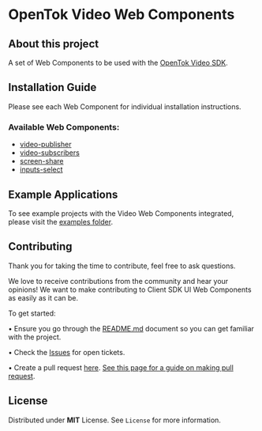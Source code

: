 # OpenTok Video Web Components

## About this project

A set of Web Components to be used with the [OpenTok Video SDK](https://tokbox.com/developer/sdks/js/).

## Installation Guide

Please see each Web Component for individual installation instructions.

### Available Web Components:

* [video-publisher](video-publisher)
* [video-subscribers](video-subscribers)
* [screen-share](screen-share)
* [inputs-select](inputs-select)

## Example Applications

To see example projects with the Video Web Components integrated, please visit the [examples folder](examples).

## Contributing

Thank you for taking the time to contribute, feel free to ask questions.

We love to receive contributions from the community and hear your opinions! We want to make contributing to Client SDK UI Web Components as easily as it can be.

To get started:

•	Ensure you go through the [README.md](README.md) document so you can get familiar with the project.

•	Check the [Issues](https://github.com/opentok/web-components/issues) for open tickets.

•	Create a pull request [here](https://github.com/opentok/web-components/pulls). [See this page for a guide on making pull request](https://docs.github.com/en/free-pro-team@latest/github/collaborating-with-issues-and-pull-requests/creating-a-pull-request).


## License
  Distributed under **MIT** License. See `License` for more information.
